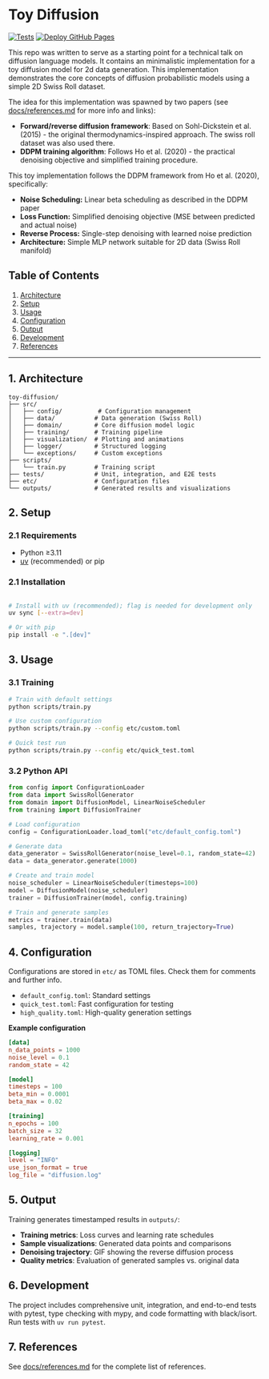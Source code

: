 # Toy Diffusion

[![Tests](https://github.com/wolrie/toy-diffusion/actions/workflows/test.yml/badge.svg)](https://github.com/wolrie/toy-diffusion/actions/workflows/test.yml) [![Deploy GitHub Pages](https://github.com/wolrie/toy-diffusion/actions/workflows/pages.yml/badge.svg)](https://github.com/wolrie/toy-diffusion/actions/workflows/pages.yml)

This repo was written to serve as a starting point for a technical talk on diffusion language models. It contains an minimalistic implementation for a toy diffusion model for 2d data generation. This implementation demonstrates the core concepts of diffusion probabilistic models using a simple 2D Swiss Roll dataset.

The idea for this implementation was spawned by two papers (see [docs/references.md](docs/references.md) for more info and links):

- **Forward/reverse diffusion framework**: Based on Sohl-Dickstein et al. (2015) - the original thermodynamics-inspired approach. The swiss roll dataset was also used there.
- **DDPM training algorithm**: Follows Ho et al. (2020) - the practical denoising objective and simplified training procedure.

This toy implementation follows the DDPM framework from Ho et al. (2020), specifically:

- **Noise Scheduling:** Linear beta scheduling as described in the DDPM paper
- **Loss Function:** Simplified denoising objective (MSE between predicted and actual noise)
- **Reverse Process:** Single-step denoising with learned noise prediction
- **Architecture:** Simple MLP network suitable for 2D data (Swiss Roll manifold)

## Table of Contents

1. [Architecture](#1-architecture)
1. [Setup](#2-setup)
1. [Usage](#3-usage)
1. [Configuration](#4-configuration)
1. [Output](#5-output)
1. [Development](#6-development)
1. [References](#7-references)

---

## 1. Architecture

```
toy-diffusion/
├── src/
│   ├── config/          # Configuration management
│   ├── data/           # Data generation (Swiss Roll)
│   ├── domain/         # Core diffusion model logic
│   ├── training/       # Training pipeline
│   ├── visualization/  # Plotting and animations
│   ├── logger/         # Structured logging
│   └── exceptions/     # Custom exceptions
├── scripts/
│   └── train.py        # Training script
├── tests/              # Unit, integration, and E2E tests
├── etc/                # Configuration files
└── outputs/            # Generated results and visualizations
```

## 2. Setup

### 2.1 Requirements

- Python ≥3.11
- [uv](https://docs.astral.sh/uv/) (recommended) or pip

### 2.1 Installation

```bash

# Install with uv (recommended); flag is needed for development only
uv sync [--extra=dev]

# Or with pip
pip install -e ".[dev]"
```

## 3. Usage

### 3.1 Training

```bash
# Train with default settings
python scripts/train.py

# Use custom configuration
python scripts/train.py --config etc/custom.toml

# Quick test run
python scripts/train.py --config etc/quick_test.toml
```

### 3.2 Python API

```python
from config import ConfigurationLoader
from data import SwissRollGenerator
from domain import DiffusionModel, LinearNoiseScheduler
from training import DiffusionTrainer

# Load configuration
config = ConfigurationLoader.load_toml("etc/default_config.toml")

# Generate data
data_generator = SwissRollGenerator(noise_level=0.1, random_state=42)
data = data_generator.generate(1000)

# Create and train model
noise_scheduler = LinearNoiseScheduler(timesteps=100)
model = DiffusionModel(noise_scheduler)
trainer = DiffusionTrainer(model, config.training)

# Train and generate samples
metrics = trainer.train(data)
samples, trajectory = model.sample(100, return_trajectory=True)
```

## 4. Configuration

Configurations are stored in `etc/` as TOML files. Check them for comments and further info.

- `default_config.toml`: Standard settings
- `quick_test.toml`: Fast configuration for testing
- `high_quality.toml`: High-quality generation settings

**Example configuration**

```toml
[data]
n_data_points = 1000
noise_level = 0.1
random_state = 42

[model]
timesteps = 100
beta_min = 0.0001
beta_max = 0.02

[training]
n_epochs = 100
batch_size = 32
learning_rate = 0.001

[logging]
level = "INFO"
use_json_format = true
log_file = "diffusion.log"
```

## 5. Output

Training generates timestamped results in `outputs/`:

- **Training metrics**: Loss curves and learning rate schedules
- **Sample visualizations**: Generated data points and comparisons
- **Denoising trajectory**: GIF showing the reverse diffusion process
- **Quality metrics**: Evaluation of generated samples vs. original data

## 6. Development

The project includes comprehensive unit, integration, and end-to-end tests with pytest, type checking with mypy, and code formatting with black/isort. Run tests with `uv run pytest`.

## 7. References

See [docs/references.md](docs/references.md) for the complete list of references.
